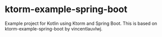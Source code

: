 
# ktorm-example-spring-boot

Example project for Kotlin using Ktorm and Spring Boot. This is based on ktorm-example-spring-boot by vincentlauvlwj.
